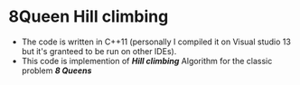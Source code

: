 # 8Queen Hill climbing
- The code is written in C++11 (personally I compiled it on Visual studio 13 but it's granteed to be run on other IDEs).
- This code is implemention of ***Hill climbing*** Algorithm for the classic problem ***8 Queens***

